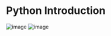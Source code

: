 # Python Introduction

![image](https://github.com/arghanath007/Python/assets/54589605/51d61758-e1b6-40c3-9842-2403cdcc7ba3)
![image](https://github.com/arghanath007/Python/assets/54589605/da2a02c2-6083-4ed4-a647-7a0f0824b315)
